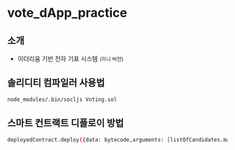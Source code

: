 # vote_dApp_practice

## 소개

- 이더리움 기반 전자 기표 시스템 <small>(미니 버전)</small>

## 솔리디티 컴파일러 사용법

```bash
node_modules/.bin/socljs Voting.sol
```

## 스마트 컨트랙트 디플로이 방법

```bash
deployedContract.deploy({data: bytecode,arguments: [listOfCandidates.map(name =>web3.utils.utf8ToHex(name)), listOfTerminalKey.map(key => web3.utils.utf8ToHex(key))]}).send({ from: '0xF844688E03ef14db658c288C73D0Defa2de5C552',gas: 1500000,gasPrice: web3.utils.toWei('0.00003', 'ether')})
```
